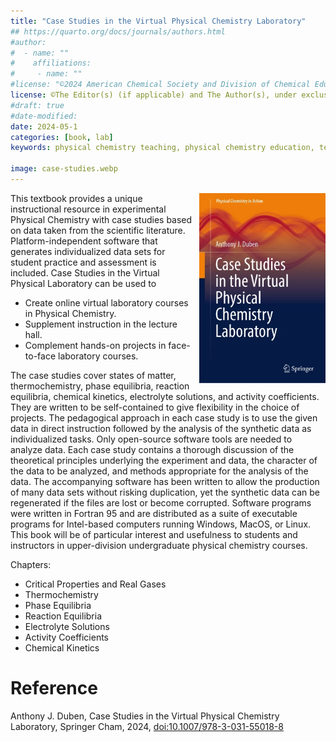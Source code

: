 ```yaml
---
title: "Case Studies in the Virtual Physical Chemistry Laboratory"
## https://quarto.org/docs/journals/authors.html
#author:
#  - name: ""
#    affiliations:
#     - name: ""
#license: "©2024 American Chemical Society and Division of Chemical Education, Inc."
license: ©The Editor(s) (if applicable) and The Author(s), under exclusive license to Springer Nature Switzerland AG 2024
#draft: true
#date-modified:
date: 2024-05-1
categories: [book, lab]
keywords: physical chemistry teaching, physical chemistry education, teaching resources, physical chemistry laboratory, physical chemistry calculations

image: case-studies.webp
---
```

<img src="case-studies.webp" width="40%" align="right" style="padding-left: 10px;"/>

This textbook provides a unique instructional resource in experimental Physical Chemistry with case studies based on data taken from the scientific literature. Platform-independent software that generates individualized data sets for student practice and assessment is included. Case Studies in the Virtual Physical Laboratory can be used to

-   Create online virtual laboratory courses in Physical Chemistry.
-   Supplement instruction in the lecture hall.
-   Complement hands-on projects in face-to-face laboratory courses.

The case studies cover states of matter, thermochemistry, phase equilibria, reaction equilibria, chemical kinetics, electrolyte solutions, and activity coefficients. They are written to be self-contained to give flexibility in the choice of projects. The pedagogical approach in each case study is to use the given data in direct instruction followed by the analysis of the synthetic data as individualized tasks.  Only open-source software tools are needed to analyze data. Each case study contains a thorough discussion of the theoretical principles underlying the experiment and data, the character of the data to be analyzed, and methods appropriate for the analysis of the data. The accompanying software has been written to allow the production of many data sets without risking duplication, yet the synthetic data can be regenerated if the files are lost or become corrupted. Software programs were written in Fortran 95 and are distributed as a suite of executable programs for Intel-based computers running Windows, MacOS, or Linux. This book will be of particular interest and usefulness to students and instructors in upper-division undergraduate physical chemistry courses.

Chapters:

-   Critical Properties and Real Gases
-   Thermochemistry
-   Phase Equilibria
-   Reaction Equilibria
-   Electrolyte Solutions
-   Activity Coefficients
-   Chemical Kinetics


# Reference

Anthony J. Duben, Case Studies in the Virtual Physical Chemistry Laboratory, Springer Cham, 2024, [doi:10.1007/978-3-031-55018-8](https://doi.org/10.1007/978-3-031-55018-8)

